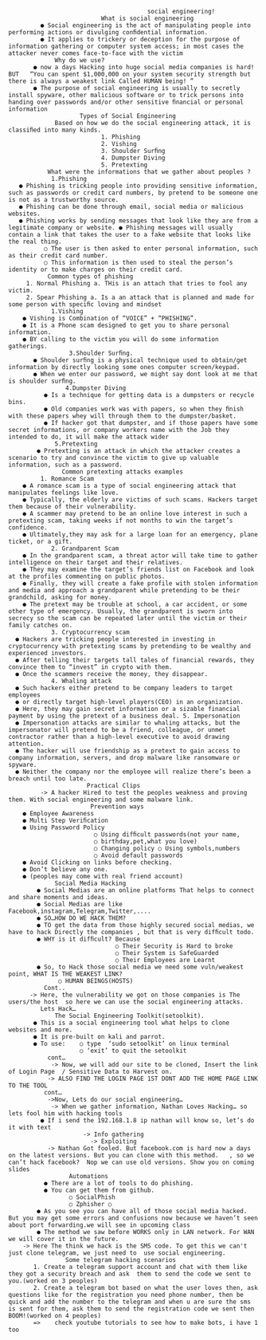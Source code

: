                                            social engineering!
                              What is social engineering
             ● Social engineering is the act of manipulating people into performing actions or divulging conﬁdential information. 
             ● It applies to trickery or deception for the purpose of information gathering or computer system access; in most cases the attacker never comes face-to-face with the victim
                 Why do we use? 
           ● now a days Hacking into huge social media companies is hard! BUT   “You can spent $1,000,000 on your system security strength but there is always a weakest link Called HUMAN being! ” 
           ● The purpose of social engineering is usually to secretly install spyware, other malicious software or to trick persons into handing over passwords and/or other sensitive ﬁnancial or personal information
                        Types of Social Engineering
                 Based on how we do the social engineering attack, it is classiﬁed into many kinds.
                              1. Phishing 
                              2. Vishing 
                              3. Shoulder Surﬁng 
                              4. Dumpster Diving 
                              5. Pretexting
               What were the informations that we gather about peoples ?
                1.Phishing 
       ● Phishing is tricking people into providing sensitive information, such as passwords or credit card numbers, by pretend to be someone one is not as a trustworthy source. 
       ● Phishing can be done through email, social media or malicious websites. 
       ● Phishing works by sending messages that look like they are from a legitimate company or website. ● Phishing messages will usually contain a link that takes the user to a fake website that looks like the real thing. 
              ○ The user is then asked to enter personal information, such as their credit card number. 
              ○ This information is then used to steal the person’s identity or to make charges on their credit card.
               Common types of phishing
         1. Normal Phishing a. THis is an attach that tries to fool any victim. 
         2. Spear Phishing a. Is a an attack that is planned and made for some person with speciﬁc loving and mindset
                1.Vishing
        ● Vishing is Combination of “VOICE” + “PHISHING”. 
        ● It is a Phone scam designed to get you to share personal information. 
        ● BY calling to the victim you will do some information gatherings.
                     3.Shoulder Surﬁng.
           ● Shoulder surﬁng is a physical technique used to obtain/get information by directly looking some ones computer screen/keypad. 
           ● When we enter our password, we might say dont look at me that is shoulder surﬁng.
                    4.Dumpster Diving
              ● Is a technique for getting data is a dumpsters or recycle bins. 
              ● Old companies work was with papers, so when they ﬁnish with these papers whey will through them to the dumpster/basket. 
              ● If hacker got that dumpster, and if those papers have some secret informations, or company workers name with the Job they intended to do, it will make the attack wider
                 5.Pretexting
            ● Pretexting is an attack in which the attacker creates a scenario to try and convince the victim to give up valuable information, such as a password.
                   Common pretexting attacks examples
             1. Romance Scam 
        ● A romance scam is a type of social engineering attack that manipulates feelings like love. 
        ● Typically, the elderly are victims of such scams. Hackers target them because of their vulnerability. 
        ● A scammer may pretend to be an online love interest in such a pretexting scam, taking weeks if not months to win the target’s confidence. 
        ● Ultimately,they may ask for a large loan for an emergency, plane ticket, or a gift. 
                2. Grandparent Scam 
        ● In the grandparent scam, a threat actor will take time to gather intelligence on their target and their relatives. 
        ● They may examine the target’s friends list on Facebook and look at the profiles commenting on public photos. 
        ● Finally, they will create a fake profile with stolen information and media and approach a grandparent while pretending to be their grandchild, asking for money. 
        ● The pretext may be trouble at school, a car accident, or some other type of emergency. Usually, the grandparent is sworn into secrecy so the scam can be repeated later until the victim or their family catches on. 
                3. Cryptocurrency scam 
      ● Hackers are tricking people interested in investing in cryptocurrency with pretexting scams by pretending to be wealthy and experienced investors. 
      ● After telling their targets tall tales of financial rewards, they convince them to “invest” in crypto with them. 
      ● Once the scammers receive the money, they disappear. 
                4. Whaling attack 
      ● Such hackers either pretend to be company leaders to target employees 
      ● or directly target high-level players(CEO) in an organization. 
      ● Here, they may gain secret information or a sizable financial payment by using the pretext of a business deal. 5. Impersonation 
      ● Impersonation attacks are similar to whaling attacks, but the impersonator will pretend to be a friend, colleague, or unmet contractor rather than a high-level executive to avoid drawing attention. 
      ● The hacker will use friendship as a pretext to gain access to company information, servers, and drop malware like ransomware or spyware. 
      ● Neither the company nor the employee will realize there’s been a breach until too late. 
                          Practical Clips
             -> A hacker Hired to test the peoples weakness and proving them. With social engineering and some malware link.
                           Prevention ways
        ● Employee Awareness 
        ● Multi Step Veriﬁcation 
        ● Using Password Policy 
                            ○ Using difﬁcult passwords(not your name, 
                            ○ birthday,pet,what you love) 
                            ○ Changing policy ○ Using symbols,numbers 
                            ○ Avoid default passwords 
        ● Avoid Clicking on links before checking. 
        ● Don’t believe any one. 
        ● (peoples may come with real friend account) 
                 Social Media Hacking 
            ● Social Medias are an online platforms That helps to connect and share moments and ideas. 
            ● Social Medias are like Facebook,instagram,Telegram,Twitter,.... 
            ● SO…HOW DO WE HACK THEM?
            ● TO get the data from those highly secured social medias, we have to hack Directly the companies , but that is very difﬁcult todo. 
            ● WHY is it difﬁcult? Because 
                                  ○ Their Security is Hard to broke 
                                  ○ Their System is SafeGuarded 
                                  ○ Their Employees are Learnt 
            ● So, to Hack those social media we need some vuln/weakest point, WHAT IS THE WEAKEST LINK? 
                  ○ HUMAN BEINGS(HOSTS)
              Cont..
          -> Here, the vulnerability we got on those companies is The users/the host  so here we can use the social engineering attacks. 
             Lets Hack…
                 The Social Engineering Toolkit(setoolkit).
           ● This is a social engineering tool what helps to clone websites and more. 
           ● It is pre-built on kali and parrot. 
           ● To use:    ○ type  ‘sudo setoolkit’ on linux terminal 
                        ○ ‘exit’ to quit the setoolkit 
               cont…
                -> Now, we will add our site to be cloned, Insert the link of Login Page  / Sensitive Data to Harvest on.
               -> ALSO FIND THE LOGIN PAGE 1ST DONT ADD THE HOME PAGE LINK TO THE TOOL
              cont…
               ->Now, Lets do our social engineering…
                -> When we gather information, Nathan Loves Hacking… so lets fool him with hacking tools
             ● If i send the 192.168.1.8 ip nathan will know so, let’s do it with text
                         -> Info gathering
                           -> Exploiting
               -> Nathan Got fooled. But facebook.com is hard now a days on the latest versions. But you can clone with this method.   , so we can’t hack facebook?  Nop we can use old versions. Show you on coming slides
                     Automations
              ● There are a lot of tools to do phishing. 
              ● You can get them from github. 
                     ○ SocialPhish 
                     ○ Zphisher ○ 
            ● As you see you can have all of those social media hacked. But you may get some errors and confusions now because we haven’t seen about port forwarding.we will see in upcoming class 
            ● The method we saw before WORKS only in LAN network. For WAN we will cover it in the future.
        -> Here The think we hack is the SMS code. To get this we can't just clone telegram, we just need to  use social engineering.
                    Some telegram hacking scenarios
           1. Create a telegram support account and chat with them like they got a security breach and ask  them to send the code we sent to you.(worked on 3 peoples) 
           2. Create a telegram bot based on what the user loves then, ask questions like for the registration you need phone number, then be quick and add the number to the telegram and when u are sure the sms is sent for them, ask them to send the registration code we sent then BOOM!(worked on 4 peoples)       
           =>    check youtube tutorials to see how to make bots, i have 1 too
             